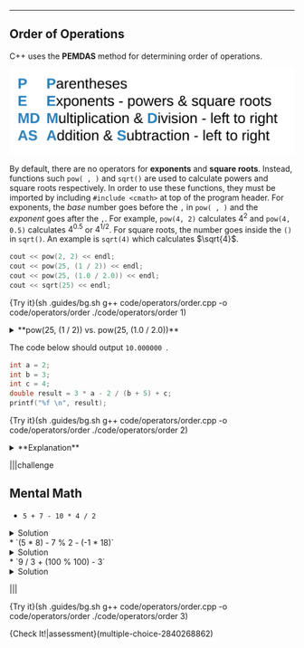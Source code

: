 ---

## Order of Operations
C++ uses the **PEMDAS** method for determining order of operations.

![.guides/img/PEMDAS](.guides/img/PEMDAS.png)

By default, there are no operators for **exponents** and **square roots**. Instead, functions such `pow( , )` and `sqrt()` are used to calculate powers and square roots respectively. In order to use these functions, they must be imported by including `#include <cmath>` at top of the program header. For exponents, the *base* number goes before the `,` in `pow( , )` and the *exponent* goes after the `,`. For example, `pow(4, 2)` calculates $4^2$ and `pow(4, 0.5)` calculates $4^{0.5}$ or $4^{1/2}$. For square roots, the number goes inside the `()` in `sqrt()`. An example is `sqrt(4)` which calculates $\sqrt{4}$.

```c++
cout << pow(2, 2) << endl;
cout << pow(25, (1 / 2)) << endl;
cout << pow(25, (1.0 / 2.0)) << endl;
cout << sqrt(25) << endl;
```

{Try it}(sh .guides/bg.sh g++ code/operators/order.cpp -o code/operators/order ./code/operators/order 1)

<details><summary>**pow(25, (1 / 2)) vs. pow(25, (1.0 / 2.0))**</summary>`pow(25, (1 / 2))` results in `1` because integer division is performed within `(1 / 2)`. `1` divided by `2` returns in an integer of `0` and $25^0$ computes to `1`. On the other hand, `pow(25, (1.0 / 2.0))` involves double division which is why `5` was computed.</details>

The code below should output `10.000000 `.

```c++
int a = 2;
int b = 3;
int c = 4;
double result = 3 * a - 2 / (b + 5) + c;
printf("%f \n", result);
```

{Try it}(sh .guides/bg.sh g++ code/operators/order.cpp -o code/operators/order ./code/operators/order 2)

<details><summary>**Explanation**</summary><ul><li>The first step is to compute `b + 5` (which is `8`) because it is surrounded by parentheses.</li><li>Next, do the multiplication and division going from left to right: `3 * a` is `6`.</li><li>`2` divided by `8` is `0` (remember, the `/` operator returns an `int` when you use two `int`s so `0.25` becomes `0`).</li><li>Next, perform addition and subtraction from left to right: `6 - 0` is `6`.</li><li>Finally, add `6` and `4` together to get `10`.</li><li>Since `result` is of type `double`, `10.000000` is printed.</li></ul></details>

|||challenge
## Mental Math
* `5 + 7 - 10 * 4 / 2`
<details><summary>Solution</summary>-8</details>
* `(5 * 8) - 7 % 2 - (-1 * 18)`
<details><summary>Solution</summary>57</details>
* `9 / 3 + (100 % 100) - 3`
<details><summary>Solution</summary>0</details>

|||

{Try it}(sh .guides/bg.sh g++ code/operators/order.cpp -o code/operators/order ./code/operators/order 3)

{Check It!|assessment}(multiple-choice-2840268862)
